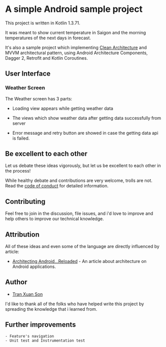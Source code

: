 # A simple Android sample project

This project is written in Kotlin 1.3.71.

It was meant to show current temperature in Saigon and the morning temperatures of the next days in forecast. 

It's also a sample project which implementing [Clean Architecture](https://medium.com/@dmilicic/a-detailed-guide-on-developing-android-apps-using-the-clean-architecture-pattern-d38d71e94029) and MVVM architectural pattern, using Android Architecture Components, Dagger 2, Retrofit and Kotlin Coroutines.

## User Interface

### Weather Screen

The Weather screen has 3 parts:

  * Loading view appears while getting weather data

  * The views which show weather data after getting data successfully from server 

  * Error message and retry button are showed in case the getting data api is failed.  

## Be excellent to each other

Let us debate these ideas vigorously, but let us be excellent to each other in the process!

While healthy debate and contributions are very welcome, trolls are not. Read the [code of conduct](code-of-conduct.md) for detailed information.

## Contributing

Feel free to join in the discussion, file issues, and i'd love to improve and help others to improve our technical knowledge.

## Attribution

All of these ideas and even some of the language are directly influenced by article:

  - [Architecting Android...Reloaded](https://fernandocejas.com/2018/05/07/architecting-android-reloaded/) - An article about architecture on Android applications.

## Author

  * [Tran Xuan Son <Son Tran>](https://github.com/sontrantech/)


I'd like to thank all of the folks who have helped write this project by spreading the knowledge that i learned from.


## Further improvements
    - Feature's navigation 
    - Unit test and Instrumentation test
